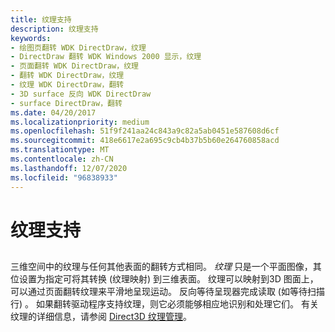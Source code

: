 ```yaml
---
title: 纹理支持
description: 纹理支持
keywords:
- 绘图页翻转 WDK DirectDraw，纹理
- DirectDraw 翻转 WDK Windows 2000 显示，纹理
- 页面翻转 WDK DirectDraw，纹理
- 翻转 WDK DirectDraw，纹理
- 纹理 WDK DirectDraw，翻转
- 3D surface 反向 WDK DirectDraw
- surface DirectDraw，翻转
ms.date: 04/20/2017
ms.localizationpriority: medium
ms.openlocfilehash: 51f9f241aa24c843a9c82a5ab0451e587608d6cf
ms.sourcegitcommit: 418e6617e2a695c9cb4b37b5b60e264760858acd
ms.translationtype: MT
ms.contentlocale: zh-CN
ms.lasthandoff: 12/07/2020
ms.locfileid: "96838933"
---
```

# <a name="texture-support"></a>纹理支持


## <span id="ddk_texture_support_gg"></span><span id="DDK_TEXTURE_SUPPORT_GG"></span>


三维空间中的纹理与任何其他表面的翻转方式相同。 *纹理* 只是一个平面图像，其位设置为指定可将其转换 (纹理映射) 到三维表面。 纹理可以映射到3D 图面上，可以通过页面翻转纹理来平滑地呈现运动。 反向等待呈现器完成读取 (如等待扫描行) 。 如果翻转驱动程序支持纹理，则它必须能够相应地识别和处理它们。 有关纹理的详细信息，请参阅 [Direct3D 纹理管理](direct3d-texture-management.md)。

 

 





